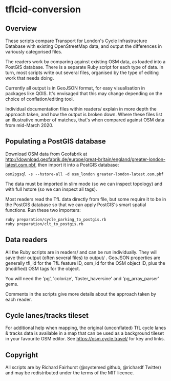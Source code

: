 # tflcid-conversion

## Overview

These scripts compare Transport for London's Cycle Infrastructure Database with existing OpenStreetMap data, and output the differences in variously categorised files.

The readers work by comparing against existing OSM data, as loaded into a PostGIS database. There is a separate Ruby script for each type of data. In turn, most scripts write out several files, organised by the type of editing work that needs doing.

Currently all output is in GeoJSON format, for easy visualisation in packages like QGIS. It's envisaged that this may change depending on the choice of conflation/editing tool.

Individual documentation files within readers/ explain in more depth the approach taken, and how the output is broken down. Where these files list an illustrative number of matches, that's when compared against OSM data from mid-March 2020.

## Populating a PostGIS database

Download OSM data from Geofabrik at http://download.geofabrik.de/europe/great-britain/england/greater-london-latest.osm.pbf, then import it into a PostGIS database:

    osm2pgsql -s --hstore-all -d osm_london greater-london-latest.osm.pbf

The data must be imported in slim mode (so we can inspect topology) and with full hstore (so we can inspect all tags).

Most readers read the TfL data directly from file, but some require it to be in the PostGIS database so that we can apply PostGIS's smart spatial functions. Run these two importers:

	ruby preparation/cycle_parking_to_postgis.rb
	ruby preparation/clt_to_postgis.rb

## Data readers

All the Ruby scripts are in readers/ and can be run individually. They will save their output (often several files) to output/ . GeoJSON properties are generally tfl_id for the TfL feature ID, osm_id for the OSM object ID, plus the (modified) OSM tags for the object.

You will need the 'pg', 'colorize', 'faster_haversine' and 'pg_array_parser' gems.

Comments in the scripts give more details about the approach taken by each reader.

## Cycle lanes/tracks tileset

For additional help when mapping, the original (unconflated) TfL cycle lanes & tracks data is available in a map that can be used as a background tileset in your favourite OSM editor. See https://osm.cycle.travel/ for key and links.

## Copyright

All scripts are by Richard Fairhurst (@systemed github, @richardf Twitter) and may be redistributed under the terms of the MIT licence.
